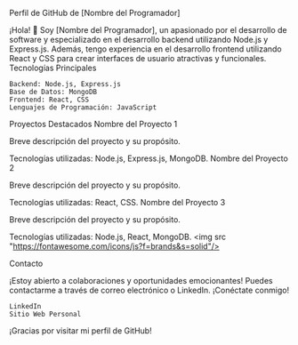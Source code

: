 Perfil de GitHub de [Nombre del Programador]

¡Hola! 👋 Soy [Nombre del Programador], un apasionado por el desarrollo de software y especializado en el desarrollo backend utilizando Node.js y Express.js. Además, tengo experiencia en el desarrollo frontend utilizando React y CSS para crear interfaces de usuario atractivas y funcionales.
Tecnologías Principales

    Backend: Node.js, Express.js
    Base de Datos: MongoDB
    Frontend: React, CSS
    Lenguajes de Programación: JavaScript

Proyectos Destacados
Nombre del Proyecto 1

Breve descripción del proyecto y su propósito.

Tecnologías utilizadas: Node.js, Express.js, MongoDB.
Nombre del Proyecto 2

Breve descripción del proyecto y su propósito.

Tecnologías utilizadas: React, CSS.
Nombre del Proyecto 3

Breve descripción del proyecto y su propósito.

Tecnologías utilizadas: Node.js, React, MongoDB.
<img src "https://fontawesome.com/icons/js?f=brands&s=solid"/>

Contacto

¡Estoy abierto a colaboraciones y oportunidades emocionantes! Puedes contactarme a través de correo electrónico o LinkedIn.
¡Conéctate conmigo!

    LinkedIn
    Sitio Web Personal

¡Gracias por visitar mi perfil de GitHub!
